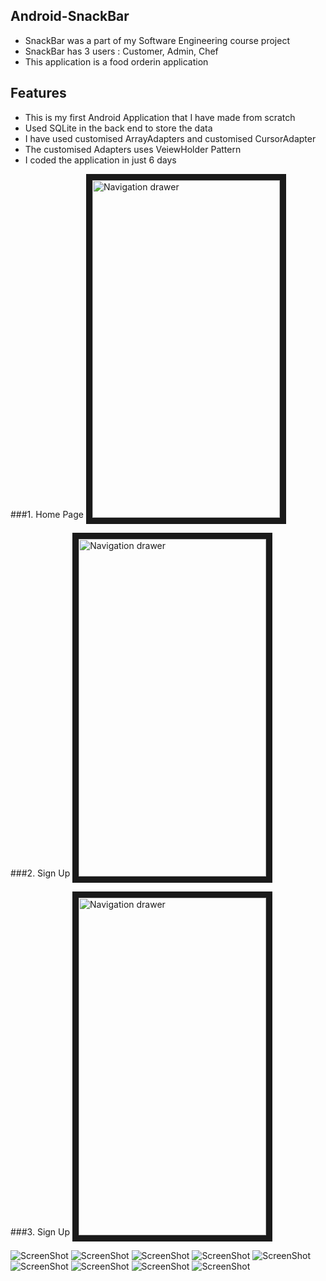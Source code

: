 ## Android-SnackBar
 * SnackBar was a part of my Software Engineering course project
 * SnackBar has 3 users : Customer, Admin, Chef
 * This application is a food orderin application 

## Features
 * This is my first Android Application that I have made from scratch 
 * Used SQLite in the back end to store the data
 * I have used customised ArrayAdapters and customised CursorAdapter   
 * The customised Adapters uses VeiewHolder Pattern
 * I coded the application in just 6 days

 
###1. Home Page
<img src="https://github.com/jayshah19949596/Android-SnackBar/blob/master/Screenshots/Home.jpeg"
alt="Navigation drawer" width="300" height="540" border="10" /></a>

###2. Sign Up
<img src="https://github.com/jayshah19949596/Android-SnackBar/blob/master/Screenshots/Sign_Up.jpeg"
alt="Navigation drawer" width="300" height="540" border="10" /></a>

###3. Sign Up
<img src="https://github.com/jayshah19949596/Android-SnackBar/blob/master/Screenshots/Log_In.jpeg"
alt="Navigation drawer" width="300" height="540" border="10" /></a>


![ScreenShot](https://github.com/jayshah19949596/Android-SnackBar/blob/master/Screenshots/Home.jpeg?raw=true)
![ScreenShot](https://github.com/jayshah19949596/Android-SnackBar/blob/master/Screenshots/Sign_Up.jpeg?raw=true)
![ScreenShot](https://github.com/jayshah19949596/Android-SnackBar/blob/master/Screenshots/Log_In.jpeg?raw=true)
![ScreenShot](https://github.com/jayshah19949596/Android-SnackBar/blob/master/Screenshots/Menu.jpeg?raw=true)
![ScreenShot](https://github.com/jayshah19949596/Android-SnackBar/blob/master/Screenshots/Cart.jpeg?raw=true)
![ScreenShot](https://github.com/jayshah19949596/Android-SnackBar/blob/master/Screenshots/Payment_Details.jpeg?raw=true)
![ScreenShot](https://github.com/jayshah19949596/Android-SnackBar/blob/master/Screenshots/Order_Number.jpeg?raw=true)
![ScreenShot](https://github.com/jayshah19949596/Android-SnackBar/blob/master/Screenshots/Order_Description.jpeg?raw=true)
![ScreenShot](https://github.com/jayshah19949596/Android-SnackBar/blob/master/Screenshots/Admin_Home.jpeg?raw=true)

